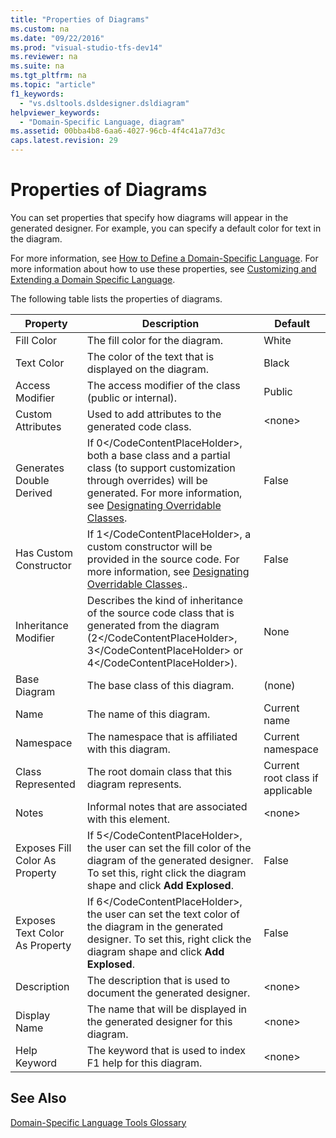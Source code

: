 ```yaml
---
title: "Properties of Diagrams"
ms.custom: na
ms.date: "09/22/2016"
ms.prod: "visual-studio-tfs-dev14"
ms.reviewer: na
ms.suite: na
ms.tgt_pltfrm: na
ms.topic: "article"
f1_keywords: 
  - "vs.dsltools.dsldesigner.dsldiagram"
helpviewer_keywords: 
  - "Domain-Specific Language, diagram"
ms.assetid: 00bba4b8-6aa6-4027-96cb-4f4c41a77d3c
caps.latest.revision: 29
---
```

# Properties of Diagrams
You can set properties that specify how diagrams will appear in the generated designer. For example, you can specify a default color for text in the diagram.  
  
 For more information, see [How to Define a Domain-Specific Language](../vs140/how-to-define-a-domain-specific-language.md). For more information about how to use these properties, see [Customizing and Extending a Domain Specific Language](../vs140/customizing-and-extending-a-domain-specific-language.md).  
  
 The following table lists the properties of diagrams.  
  
|Property|Description|Default|  
|--------------|-----------------|-------------|  
|Fill Color|The fill color for the diagram.|White|  
|Text Color|The color of the text that is displayed on the diagram.|Black|  
|Access Modifier|The access modifier of the class (public or internal).|Public|  
|Custom Attributes|Used to add attributes to the generated code class.|\<none>|  
|Generates Double Derived|If <CodeContentPlaceHolder>0\</CodeContentPlaceHolder>, both a base class and a partial class (to support customization through overrides) will be generated. For more information, see [Designating Overridable Classes](../vs140/overriding-and-extending-the-generated-classes.md).|False|  
|Has Custom Constructor|If <CodeContentPlaceHolder>1\</CodeContentPlaceHolder>, a custom constructor will be provided in the source code. For more information, see [Designating Overridable Classes](../vs140/overriding-and-extending-the-generated-classes.md)..|False|  
|Inheritance Modifier|Describes the kind of inheritance of the source code class that is generated from the diagram (<CodeContentPlaceHolder>2\</CodeContentPlaceHolder>, <CodeContentPlaceHolder>3\</CodeContentPlaceHolder> or <CodeContentPlaceHolder>4\</CodeContentPlaceHolder>).|None|  
|Base Diagram|The base class of this diagram.|(none)|  
|Name|The name of this diagram.|Current name|  
|Namespace|The namespace that is affiliated with this diagram.|Current namespace|  
|Class Represented|The root domain class that this diagram represents.|Current root class if applicable|  
|Notes|Informal notes that are associated with this element.|\<none>|  
|Exposes Fill Color As Property|If <CodeContentPlaceHolder>5\</CodeContentPlaceHolder>, the user can set the fill color of the diagram of the generated designer. To set this, right click the diagram shape and click **Add Explosed**.|False|  
|Exposes Text Color As Property|If <CodeContentPlaceHolder>6\</CodeContentPlaceHolder>, the user can set the text color of the diagram in the generated designer. To set this, right click the diagram shape and click **Add Explosed**.|False|  
|Description|The description that is used to document the generated designer.|\<none>|  
|Display Name|The name that will be displayed in the generated designer for this diagram.|\<none>|  
|Help Keyword|The keyword that is used to index F1 help for this diagram.|\<none>|  
  
## See Also  
 [Domain-Specific Language Tools Glossary](assetId:///ca5e84cb-a315-465c-be24-76aa3df276aa)